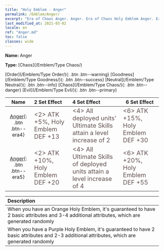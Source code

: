```yaml
---
title: "Holy Emblem - Anger"
permalink: /Emblem/Anger/
excerpt: "Era of Chaos Anger. Anger. Era of Chaos Holy Emblem Anger. Era of Chaos Chaos Anger"
last_modified_at: 2021-03-02
locale: en
ref: "Anger.md"
toc: false
classes: wide
---
```


 **Name:** Anger

 **Type:** [Chaos](/Emblem/Type Chaos/)

  [Order](/Emblem/Type Order/){: .btn .btn--warning}   [Goodness](/Emblem/Type Goodness/){: .btn .btn--success}   [Neutral](/Emblem/Type Neutral/){: .btn .btn--info}   [Chaos](/Emblem/Type Chaos/){: .btn .btn--danger}   [Evil](/Emblem/Type Evil/){: .btn .btn--primary} 

  |         Name            |    2 Set Effect    |   4 Set Effect   | 6 Set Effect   | 
  |:-----------------------:|:-------------------|:-----------------|----------------| 
  | [Anger](/Emblem/Anger/){: .btn .btn--era4} | <span style="color: #645252;font-size:20px">&lt;2&gt; ATK +5%, Holy Emblem DEF +13</span> | <span style="color: #645252;font-size:20px">&lt;4&gt; All deployed units' Ultimate Skills attain a level increase of 2</span> | <span style="color: #645252;font-size:20px">&lt;6&gt; ATK +15%, Holy Emblem DEF +30</span> | 
  | [Anger](/Emblem/Anger/){: .btn .btn--era5} | <span style="color: #645252;font-size:20px">&lt;2&gt; ATK +10%, Holy Emblem DEF +20</span> | <span style="color: #645252;font-size:20px">&lt;4&gt; All Ultimate Skills of deployed units attain a level increase of 4</span> | <span style="color: #645252;font-size:20px">&lt;6&gt; ATK +20%, Holy Emblem DEF +55</span> | 

  |         Description            | 
  |:-------------------------------|
  | When you have an Orange Holy Emblem, it's guaranteed to have 2 basic attributes and 3-4 additional attributes, which are generated randomly |
  | When you have a Purple Holy Emblem, it's guaranteed to have 2 basic attributes and 2-3 additional attributes, which are generated randomly |
